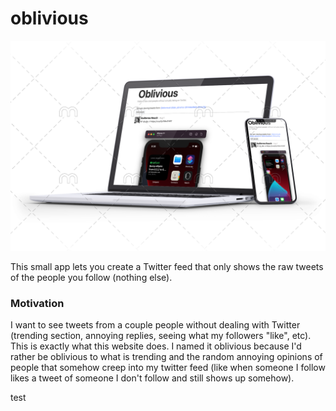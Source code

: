 # oblivious

![screenshot](screenshot2.png)

This small app lets you create a Twitter feed that only shows the raw tweets of the people you follow (nothing else).

### Motivation

I want to see tweets from a couple people without dealing with Twitter (trending section, annoying replies, seeing what my followers "like", etc). This is exactly what this website does. I named it oblivious because I'd rather be oblivious to what is trending and the random annoying opinions of people that somehow creep into my twitter feed (like when someone I follow likes a tweet of someone I don't follow and still shows up somehow).

test
